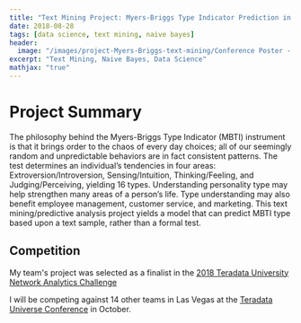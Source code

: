```yaml
---
title: "Text Mining Project: Myers-Briggs Type Indicator Prediction in R using Message Board Posts"
date: 2018-08-28
tags: [data science, text mining, naive bayes]
header:
  image: "/images/project-Myers-Briggs-text-mining/Conference Poster - PDF Version.jpg"
excerpt: "Text Mining, Naive Bayes, Data Science"
mathjax: "true"
---
```


# Project Summary
The philosophy behind the Myers-Briggs Type Indicator (MBTI) instrument is that it brings order to the chaos of every day choices; all of our seemingly random and unpredictable behaviors are in fact consistent patterns. The test determines an individual’s tendencies in four areas: Extroversion/Introversion, Sensing/Intuition, Thinking/Feeling, and Judging/Perceiving, yielding 16 types.
Understanding personality type may help strengthen many areas of a person’s life. Type understanding may also benefit employee management, customer service, and marketing.
This text mining/predictive analysis project yields a model that can predict MBTI type based upon a text sample, rather than a formal test.


## Competition

My team's project was selected as a finalist in the [2018 Teradata University Network Analytics Challenge](https://www.teradatauniversitynetwork.com/Community/Student-Competitions/2018/2018-TUN-Challenge-Finalists)

 I will be competing against 14 other teams in Las Vegas at the [Teradata Universe Conference](https://analyticsuniverse.teradata.com/) in October.
